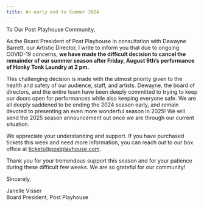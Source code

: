 ```yaml
---
title: An early end to Summer 2024
---
```


To Our Post Playhouse Community,

As the Board President of Post Playhouse in consultation with Dewayne Barrett, our Artistic Director, I write to inform you that due to ongoing COVID-19 concerns, **we have made the difficult decision to cancel the remainder of our summer season after Friday, August 9th’s performance of Honky Tonk Laundry at 2 pm.**

This challenging decision is made with the utmost priority given to the health and safety of our audience, staff, and artists. Dewayne, the board of directors, and the entire team have been deeply committed to trying to keep our doors open for performances while also keeping everyone safe. We are all deeply saddened to be ending the 2024 season early, and remain devoted to presenting an even more wonderful season in 2025! We will send the 2025 season announcement out once we are through our current situation.

We appreciate your understanding and support. If you have purchased tickets this week and need more information, you can reach out to our box office at tickets@postplayhouse.com.

Thank you for your tremendous support this season and for your patience during these difficult few weeks. We are so grateful for our community!

Sincerely,

Janelle Visser  
Board President, Post Playhouse
